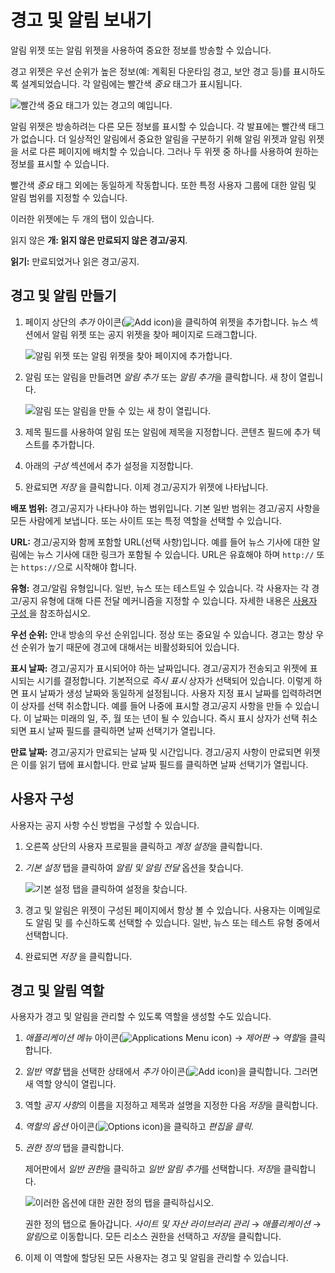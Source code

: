 # 경고 및 알림 보내기

알림 위젯 또는 알림 위젯을 사용하여 중요한 정보를 방송할 수 있습니다.

경고 위젯은 우선 순위가 높은 정보(예: 계획된 다운타임 경고, 보안 경고 등)를 표시하도록 설계되었습니다. 각 알림에는 빨간색 *중요* 태그가 표시됩니다.

![빨간색 중요 태그가 있는 경고의 예입니다.](./sending-alerts-and-announcements/images/01.png)

알림 위젯은 방송하려는 다른 모든 정보를 표시할 수 있습니다. 각 발표에는 빨간색 태그가 없습니다. 더 일상적인 알림에서 중요한 알림을 구분하기 위해 알림 위젯과 알림 위젯을 서로 다른 페이지에 배치할 수 있습니다. 그러나 두 위젯 중 하나를 사용하여 원하는 정보를 표시할 수 있습니다.

빨간색 *중요* 태그 외에는 동일하게 작동합니다. 또한 특정 사용자 그룹에 대한 알림 및 알림 범위를 지정할 수 있습니다.

이러한 위젯에는 두 개의 탭이 있습니다.

읽지 않은 **개: 읽지 않은 만료되지 않은 경고/공지**.

**읽기:** 만료되었거나 읽은 경고/공지.

## 경고 및 알림 만들기

1. 페이지 상단의 _추가_ 아이콘(![Add icon](../../images/icon-add-app.png))을 클릭하여 위젯을 추가합니다. 뉴스 섹션에서 알림 위젯 또는 공지 위젯을 찾아 페이지로 드래그합니다.

    ![알림 위젯 또는 알림 위젯을 찾아 페이지에 추가합니다.](./sending-alerts-and-announcements/images/02.png)

1. 알림 또는 알림을 만들려면 *알림 추가* 또는 *알림 추가*을 클릭합니다. 새 창이 열립니다.

    ![알림 또는 알림을 만들 수 있는 새 창이 열립니다.](./sending-alerts-and-announcements/images/03.png)

1. 제목 필드를 사용하여 알림 또는 알림에 제목을 지정합니다. 콘텐츠 필드에 추가 텍스트를 추가합니다.

1. 아래의 *구성* 섹션에서 추가 설정을 지정합니다.

1. 완료되면 *저장* 을 클릭합니다. 이제 경고/공지가 위젯에 나타납니다.

**배포 범위:** 경고/공지가 나타나야 하는 범위입니다. 기본 일반 범위는 경고/공지 사항을 모든 사람에게 보냅니다. 또는 사이트 또는 특정 역할을 선택할 수 있습니다.

**URL:** 경고/공지와 함께 포함할 URL(선택 사항)입니다. 예를 들어 뉴스 기사에 대한 알림에는 뉴스 기사에 대한 링크가 포함될 수 있습니다. URL은 유효해야 하며 `http://` 또는 `https://`으로 시작해야 합니다.

**유형:** 경고/알림 유형입니다. 일반, 뉴스 또는 테스트일 수 있습니다. 각 사용자는 각 경고/공지 유형에 대해 다른 전달 메커니즘을 지정할 수 있습니다. 자세한 내용은 [사용자 구성 ](#user-configuration) 을 참조하십시오.

**우선 순위:** 안내 방송의 우선 순위입니다. 정상 또는 중요일 수 있습니다. 경고는 항상 우선 순위가 높기 때문에 경고에 대해서는 비활성화되어 있습니다.

**표시 날짜:** 경고/공지가 표시되어야 하는 날짜입니다. 경고/공지가 전송되고 위젯에 표시되는 시기를 결정합니다. 기본적으로 *즉시 표시* 상자가 선택되어 있습니다. 이렇게 하면 표시 날짜가 생성 날짜와 동일하게 설정됩니다. 사용자 지정 표시 날짜를 입력하려면 이 상자를 선택 취소합니다. 예를 들어 나중에 표시할 경고/공지 사항을 만들 수 있습니다. 이 날짜는 미래의 일, 주, 월 또는 년이 될 수 있습니다. 즉시 표시 상자가 선택 취소되면 표시 날짜 필드를 클릭하면 날짜 선택기가 열립니다.

**만료 날짜:** 경고/공지가 만료되는 날짜 및 시간입니다. 경고/공지 사항이 만료되면 위젯은 이를 읽기 탭에 표시합니다. 만료 날짜 필드를 클릭하면 날짜 선택기가 열립니다.

## 사용자 구성

사용자는 공지 사항 수신 방법을 구성할 수 있습니다.

1. 오른쪽 상단의 사용자 프로필을 클릭하고 *계정 설정*을 클릭합니다.

1. *기본 설정* 탭을 클릭하여 *알림 및 알림 전달* 옵션을 찾습니다.

    ![기본 설정 탭을 클릭하여 설정을 찾습니다.](./sending-alerts-and-announcements/images/06.png)

1. 경고 및 알림은 위젯이 구성된 페이지에서 항상 볼 수 있습니다. 사용자는 이메일로도 알림 및 를 수신하도록 선택할 수 있습니다. 일반, 뉴스 또는 테스트 유형 중에서 선택합니다.

1. 완료되면 *저장* 을 클릭합니다.

## 경고 및 알림 역할

사용자가 경고 및 알림을 관리할 수 있도록 역할을 생성할 수도 있습니다.

1. *애플리케이션 메뉴* 아이콘(![Applications Menu icon](../../images/icon-applications-menu.png)) &rarr; *제어판* &rarr; *역할*을 클릭합니다.

1. *일반 역할* 탭을 선택한 상태에서 *추가* 아이콘(![Add icon](../../images/icon-add.png))을 클릭합니다. 그러면 새 역할 양식이 열립니다.

1. 역할 *공지 사항*의 이름을 지정하고 제목과 설명을 지정한 다음 *저장*을 클릭합니다.

1. _역할의 옵션_ 아이콘(![Options icon](../../images/icon-options.png))을 클릭하고 *편집을 클릭*.

1. *권한 정의* 탭을 클릭합니다.

    제어판에서 *일반 권한*을 클릭하고 *일반 알림 추가*를 선택합니다. *저장*을 클릭합니다.

    ![이러한 옵션에 대한 권한 정의 탭을 클릭하십시오.](./sending-alerts-and-announcements/images/07.png)

    권한 정의 탭으로 돌아갑니다. *사이트 및 자산 라이브러리 관리* &rarr; *애플리케이션* &rarr; *알림*으로 이동합니다. 모든 리소스 권한을 선택하고 *저장*을 클릭합니다.

1. 이제 이 역할에 할당된 모든 사용자는 경고 및 알림을 관리할 수 있습니다.
